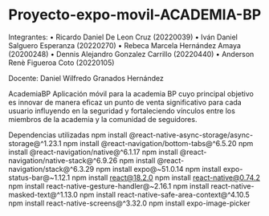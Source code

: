 ﻿# Proyecto-expo-movil-ACADEMIA-BP

 Integrantes:
• Ricardo Daniel De Leon Cruz (20220039)
• Iván Daniel Salguero Esperanza (20220270)
• Rebeca Marcela Hernández Amaya (20200248)
• Dennis Alejandro Gonzalez Carrillo (20220440)
• Anderson Renè Figueroa Coto (20220105)

Docente: Daniel Wilfredo Granados Hernández

AcademiaBP
Aplicación móvil para la academia BP cuyo principal objetivo es innovar de manera eficaz un punto de venta significativo para cada usuario influyendo en la seguridad y fortaleciendo vínculos entre los miembros de la academia y la comunidad de seguidores.

Dependencias utilizadas
npm install @react-native-async-storage/async-storage@^1.23.1
npm install @react-navigation/bottom-tabs@^6.5.20
npm install @react-navigation/native@^6.1.17
npm install @react-navigation/native-stack@^6.9.26
npm install @react-navigation/stack@^6.3.29
npm install expo@~51.0.14
npm install expo-status-bar@~1.12.1
npm install react@18.2.0
npm install react-native@0.74.2
npm install react-native-gesture-handler@~2.16.1
npm install react-native-masked-text@^1.13.0
npm install react-native-safe-area-context@^4.10.5
npm install react-native-screens@^3.32.0
npm install expo-image-picker
 
 
